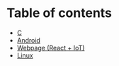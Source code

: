 # Table of contents

* [C](README.md)
* [Android](android.md)
* [Webpage \(React + IoT\)](webpage-react-+-iot.md)
* [Linux](linux.md)

